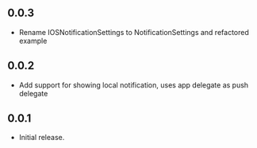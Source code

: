 

## 0.0.3
* Rename IOSNotificationSettings to NotificationSettings and refactored example

## 0.0.2
* Add support for showing local notification, uses app delegate as push delegate

## 0.0.1

* Initial release.